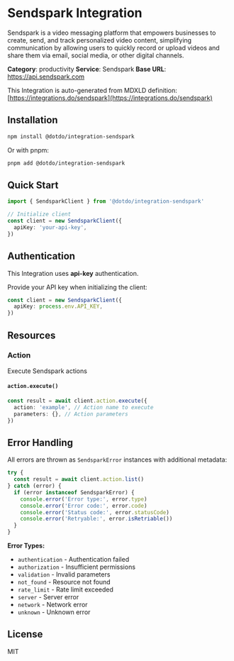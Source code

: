 # Sendspark Integration

Sendspark is a video messaging platform that empowers businesses to create, send, and track personalized video content, simplifying communication by allowing users to quickly record or upload videos and share them via email, social media, or other digital channels.

**Category**: productivity
**Service**: Sendspark
**Base URL**: https://api.sendspark.com

This Integration is auto-generated from MDXLD definition: [https://integrations.do/sendspark](https://integrations.do/sendspark)

## Installation

```bash
npm install @dotdo/integration-sendspark
```

Or with pnpm:

```bash
pnpm add @dotdo/integration-sendspark
```

## Quick Start

```typescript
import { SendsparkClient } from '@dotdo/integration-sendspark'

// Initialize client
const client = new SendsparkClient({
  apiKey: 'your-api-key',
})
```

## Authentication

This Integration uses **api-key** authentication.

Provide your API key when initializing the client:

```typescript
const client = new SendsparkClient({
  apiKey: process.env.API_KEY,
})
```

## Resources

### Action

Execute Sendspark actions

#### `action.execute()`

```typescript
const result = await client.action.execute({
  action: 'example', // Action name to execute
  parameters: {}, // Action parameters
})
```

## Error Handling

All errors are thrown as `SendsparkError` instances with additional metadata:

```typescript
try {
  const result = await client.action.list()
} catch (error) {
  if (error instanceof SendsparkError) {
    console.error('Error type:', error.type)
    console.error('Error code:', error.code)
    console.error('Status code:', error.statusCode)
    console.error('Retryable:', error.isRetriable())
  }
}
```

**Error Types:**

- `authentication` - Authentication failed
- `authorization` - Insufficient permissions
- `validation` - Invalid parameters
- `not_found` - Resource not found
- `rate_limit` - Rate limit exceeded
- `server` - Server error
- `network` - Network error
- `unknown` - Unknown error

## License

MIT
